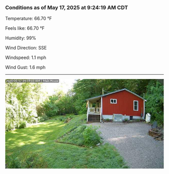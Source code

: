 ### Conditions as of May 17, 2025 at 9:24:19 AM CDT 

Temperature: 66.70 &deg;F

Feels like: 66.70 &deg;F

Humidity: 99%

Wind Direction: SSE

Windspeed: 1.1 mph

Wind Gust: 1.6 mph

---

<img src="./images/latest.jpeg"/>


